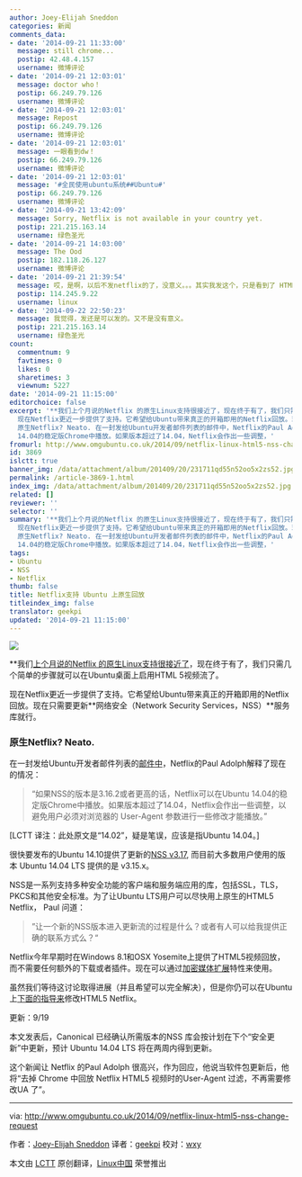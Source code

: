 ```yaml
---
author: Joey-Elijah Sneddon
categories: 新闻
comments_data:
- date: '2014-09-21 11:33:00'
  message: still chrome...
  postip: 42.48.4.157
  username: 微博评论
- date: '2014-09-21 12:03:01'
  message: doctor who！
  postip: 66.249.79.126
  username: 微博评论
- date: '2014-09-21 12:03:01'
  message: Repost
  postip: 66.249.79.126
  username: 微博评论
- date: '2014-09-21 12:03:01'
  message: 一眼看到dw！
  postip: 66.249.79.126
  username: 微博评论
- date: '2014-09-21 12:03:01'
  message: '#全民使用ubuntu系统##Ubuntu#'
  postip: 66.249.79.126
  username: 微博评论
- date: '2014-09-21 13:42:09'
  message: Sorry, Netflix is not available in your country yet.
  postip: 221.215.163.14
  username: 绿色圣光
- date: '2014-09-21 14:03:00'
  message: The Ood
  postip: 182.118.26.127
  username: 微博评论
- date: '2014-09-21 21:39:54'
  message: 哎，是啊，以后不发netflix的了，没意义。。。其实我发这个，只是看到了 HTML5回放，这也许是解脱 Flash 的路子。
  postip: 114.245.9.22
  username: linux
- date: '2014-09-22 22:50:23'
  message: 我觉得，发还是可以发的。又不是没有意义。
  postip: 221.215.163.14
  username: 绿色圣光
count:
  commentnum: 9
  favtimes: 0
  likes: 0
  sharetimes: 3
  viewnum: 5227
date: '2014-09-21 11:15:00'
editorchoice: false
excerpt: '**我们上个月说的Netflix 的原生Linux支持很接近了，现在终于有了，我们只需几个简单的步骤就可以在Ubuntu桌面上启用HTML 5视频流了。
  现在Netflix更近一步提供了支持。它希望给Ubuntu带来真正的开箱即用的Netflix回放。现在只需要更新网络安全（Network Security Services，NSS）服务库就行。
  原生Netflix? Neato. 在一封发给Ubuntu开发者邮件列表的邮件中，Netflix的Paul Adolph解释了现在的情况：  如果NSS的版本是3.16.2或者更高的话，Netflix可以在Ubuntu
  14.04的稳定版Chrome中播放。如果版本超过了14.04，Netflix会作出一些调整，'
fromurl: http://www.omgubuntu.co.uk/2014/09/netflix-linux-html5-nss-change-request
id: 3869
islctt: true
banner_img: /data/attachment/album/201409/20/231711qd55n52oo5x2zs52.jpg
permalink: /article-3869-1.html
index_img: /data/attachment/album/201409/20/231711qd55n52oo5x2zs52.jpg.thumb.jpg
related: []
reviewer: ''
selector: ''
summary: '**我们上个月说的Netflix 的原生Linux支持很接近了，现在终于有了，我们只需几个简单的步骤就可以在Ubuntu桌面上启用HTML 5视频流了。
  现在Netflix更近一步提供了支持。它希望给Ubuntu带来真正的开箱即用的Netflix回放。现在只需要更新网络安全（Network Security Services，NSS）服务库就行。
  原生Netflix? Neato. 在一封发给Ubuntu开发者邮件列表的邮件中，Netflix的Paul Adolph解释了现在的情况：  如果NSS的版本是3.16.2或者更高的话，Netflix可以在Ubuntu
  14.04的稳定版Chrome中播放。如果版本超过了14.04，Netflix会作出一些调整，'
tags:
- Ubuntu
- NSS
- Netflix
thumb: false
title: Netflix支持 Ubuntu 上原生回放
titleindex_img: false
translator: geekpi
updated: '2014-09-21 11:15:00'
---
```


![](/data/attachment/album/201409/20/231711qd55n52oo5x2zs52.jpg)


\*\*我们[上个月说的Netflix 的原生Linux支持很接近了](http://www.omgubuntu.co.uk/2014/08/netflix-linux-html5-support-plugins)，现在终于有了，我们只需几个简单的步骤就可以在Ubuntu桌面上启用HTML 5视频流了。


现在Netflix更近一步提供了支持。它希望给Ubuntu带来真正的开箱即用的Netflix回放。现在只需要更新**网络安全（Network Security Services，NSS）**服务库就行。


### 原生Netflix? Neato.


在一封发给Ubuntu开发者邮件列表的[邮件中](https://lists.ubuntu.com/archives/ubuntu-devel-discuss/2014-September/015048.html)，Netflix的Paul Adolph解释了现在的情况：



> 
> “如果NSS的版本是3.16.2或者更高的话，Netflix可以在Ubuntu 14.04的稳定版Chrome中播放。如果版本超过了14.04，Netflix会作出一些调整，以避免用户必须对浏览器的 User-Agent 参数进行一些修改才能播放。”
> 
> 
> 


[LCTT 译注：此处原文是“14.02”，疑是笔误，应该是指Ubuntu 14.04。]


很快要发布的Ubuntu 14.10提供了更新的[NSS v3.17](https://developer.mozilla.org/en-US/docs/Mozilla/Projects/NSS/NSS_3.17_release_notes), 而目前大多数用户使用的版本 Ubuntu 14.04 LTS 提供的是 v3.15.x。


NSS是一系列支持多种安全功能的客户端和服务端应用的库，包括SSL，TLS，PKCS和其他安全标准。为了让Ubuntu LTS用户可以尽快用上原生的HTML5 Netflix， Paul 问道：



> 
> ”让一个新的NSS版本进入更新流的过程是什么？或者有人可以给我提供正确的联系方式么？“
> 
> 
> 


Netflix今年早期时在Windows 8.1和OSX Yosemite上提供了HTML5视频回放，而不需要任何额外的下载或者插件。现在可以通过[加密媒体扩展](http://en.wikipedia.org/wiki/Encrypted_Media_Extensions)特性来使用。


虽然我们等待这讨论取得进展（并且希望可以完全解决），但是你仍可以在Ubuntu上[下面的指导来](http://www.omgubuntu.co.uk/2014/08/netflix-linux-html5-support-plugins)修改HTML5 Netflix。


更新：9/19


本文发表后，Canonical 已经确认所需版本的NSS 库会按计划在下个“安全更新”中更新，预计 Ubuntu 14.04 LTS 将在两周内得到更新。


这个新闻让 Netflix 的Paul Adolph 很高兴，作为回应，他说当软件包更新后，他将“去掉 Chrome 中回放 Netflix HTML5 视频时的User-Agent 过滤，不再需要修改UA 了”。




---


via: <http://www.omgubuntu.co.uk/2014/09/netflix-linux-html5-nss-change-request>


作者：[Joey-Elijah Sneddon](https://plus.google.com/117485690627814051450/?rel=author) 译者：[geekpi](https://github.com/geekpi) 校对：[wxy](https://github.com/wxy)


本文由 [LCTT](https://github.com/LCTT/TranslateProject) 原创翻译，[Linux中国](http://linux.cn/) 荣誉推出